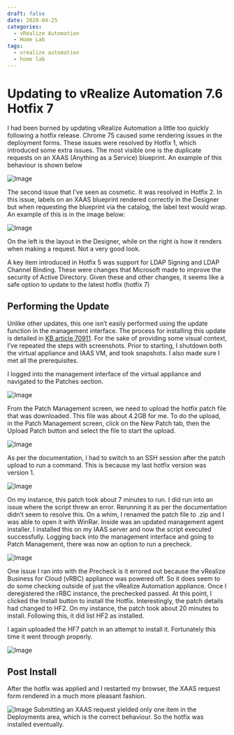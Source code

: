 ```yaml
---
draft: false
date: 2020-04-25
categories:
  - vRealize Automation
  - Home Lab
tags:
  - vrealize automation
  - home lab
---
```

# Updating to vRealize Automation 7.6 Hotfix 7
I had been burned by updating vRealize Automation a little too quickly following a hotfix release. Chrome 75 caused some rendering issues in the deployment forms. These issues were resolved by Hotfix 1, which introduced some extra issues. The most visible one is the duplicate requests on an XAAS (Anything as a Service) blueprint. An example of this behaviour is shown below

![Image](../media/2020-04-25-001.png)

The second issue that I’ve seen as cosmetic. It was resolved in Hotfix 2. In this issue, labels on an XAAS blueprint rendered correctly in the Designer but when requesting the blueprint via the catalog, the label text would wrap. An example of this is in the image below:

![Image](../media/2020-04-25-002.png)
<!-- more -->
On the left is the layout in the Designer, while on the right is how it renders when making a request. Not a very good look.

A key item introduced in Hotfix 5 was support for LDAP Signing and LDAP Channel Binding. These were changes that Microsoft made to improve the security of Active Directory. Given these and other changes, it seems like a safe option to update to the latest hotfix (hotfix 7)

## Performing the Update
Unlike other updates, this one isn’t easily performed using the update function in the management interface. The process for installing this update is detailed in [KB article 70911](https://kb.vmware.com/s/article/70911). For the sake of providing some visual context, I’ve repeated the steps with screenshots. Prior to starting, I shutdown both the virtual appliance and IAAS VM, and took snapshots. I also made sure I met all the prerequisites.

I logged into the management interface of the virtual appliance and navigated to the Patches section.

![Image](../media/2020-04-25-003.png)

From the Patch Management screen, we need to upload the hotfix patch file that was downloaded. This file was about 4.2GB for me. To do the upload, in the Patch Management screen, click on the New Patch tab, then the Upload Patch button and select the file to start the upload.

![Image](../media/2020-04-25-004.png)

As per the documentation, I had to switch to an SSH session after the patch upload to run a command. This is because my last hotfix version was version 1.

![Image](../media/2020-04-25-005.png)

On my instance, this patch took about 7 minutes to run. I did run into an issue where the script threw an error. Rerunning it as per the documentation didn’t seem to resolve this. On a whim, I renamed the patch file to .zip and I was able to open it with WinRar. Inside was an updated management agent installer. I installed this on my IAAS server and now the script executed successfully. Logging back into the management interface and going to Patch Management, there was now an option to run a precheck.

![Image](../media/2020-04-25-006.png)

One issue I ran into with the Precheck is it errored out because the vRealize Business for Cloud (vRBC) appliance was powered off. So it does seem to do some checking outside of just the vRealize Automation appliance. Once I deregistered the rRBC instance, the prechecked passed. At this point, I clicked the Install button to install the Hotfix. Interestingly, the patch details had changed to HF2. On my instance, the patch took about 20 minutes to install. Following this, it did list HF2 as installed.

I again uploaded the HF7 patch in an attempt to install it. Fortunately this time it went through properly.

![Image](../media/2020-04-25-007.png)

## Post Install
After the hotfix was applied and I restarted my browser, the XAAS request form rendered in a much more pleasant fashion.

![Image](../media/2020-04-25-008.png)
Submitting an XAAS request yielded only one item in the Deployments area, which is the correct behaviour. So the hotfix was installed eventually.
